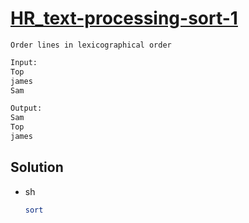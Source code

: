 # [HR_text-processing-sort-1](https://www.hackerrank.com/challenges/text-processing-sort-1)

```en
Order lines in lexicographical order

```

```txt
Input:
Top
james
Sam

Output:
Sam
Top
james
```

## Solution

* sh

  ```sh
  sort
  ```
